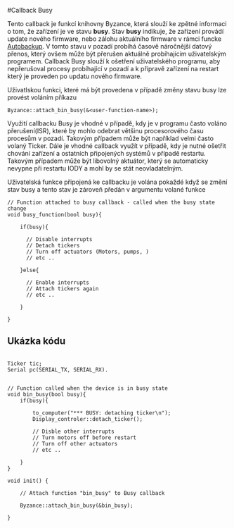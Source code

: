 #Callback Busy

Tento callback je funkcí knihovny Byzance, která slouží ke zpětné informaci o tom, že zařízení je ve stavu **busy**. Stav **busy** indikuje, že zařízení provádí update nového firmware, nebo zálohu aktuálního firmware v rámci funcke [Autobackup](/articles/hardware/ioda/navody/autobackup.md). V tomto stavu v pozadí probíhá časově náročnější datový přenos, který ovšem může být přerušen aktuálně probíhajícím uživatelským programem. Callback Busy slouží k ošetření uživatelského programu, aby nepřerušoval procesy probíhající v pozadí a k přípravě zařízení na restart který je proveden po updatu nového firmware. 

Uživatlskou funkci, které má být provedena v případě změny stavu busy lze provést voláním příkazu


```
Byzance::attach_bin_busy(&<user-function-name>);
```

Využití callbacku Busy je vhodné v případě, kdy je v programu často voláno přerušení(ISR), které by mohlo odebrat většinu 
procesorového času procesům v pozadí. Takovým případem může být například velmi často volaný Ticker. Dále je vhodné callback využít v případě, kdy je nutné ošetřit chování zařízení a ostatních připojených systémů v případě restartu. Takovým případem může být libovolný aktuátor, který se automaticky nevypne při restartu IODY a mohl by se stát neovladatelným.

Uživatelská funkce připojená ke callbacku je volána pokaždé když se změní stav busy a tento stav je zároveň předán v argumentu volané funkce 


```
// Function attached to busy callback - called when the busy state change
void busy_function(bool busy){

    if(busy){
    
      // Disable interrupts  
      // Detach tickers 
      // Turn off actuators (Motors, pumps, )
      // etc ..  
      
    }else{
    
      // Enable interrupts
      // Attach tickers again 
      // etc ..     
    
    }

}

```



## Ukázka kódu

```

Ticker tic;
Serial pc(SERIAL_TX, SERIAL_RX).


// Function called when the device is in busy state 
void bin_busy(bool busy){
    if(busy){
    
        to_computer("*** BUSY: detaching ticker\n");
        Display_controler::detach_ticker();
        
        // Disble other interrupts 
        // Turn motors off before restart 
        // Turn off other actuators 
        // etc .. 
    
    }
}

void init() {

    // Attach function "bin_busy" to Busy callback
    
    Byzance::attach_bin_busy(&bin_busy);    

}

```



